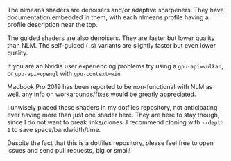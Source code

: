 The nlmeans shaders are denoisers and/or adaptive sharpeners. They have documentation embedded in them, with each nlmeans profile having a profile description near the top. 

The guided shaders are also denoisers. They are faster but lower quality than NLM. The self-guided (\_s) variants are slightly faster but even lower quality.

If you are an Nvidia user experiencing problems try using a `gpu-api=vulkan`, or `gpu-api=opengl` with `gpu-context=win`.

Macbook Pro 2019 has been reported to be non-functional with NLM as well, any info on workarounds/fixes would be greatly appreciated.

I unwisely placed these shaders in my dotfiles repository, not anticipating ever having more than just one shader here. They are here to stay though, since I do not want to break links/clones. I recommend cloning with `--depth 1` to save space/bandwidth/time.

Despite the fact that this is a dotfiles repository, please feel free to open issues and send pull requests, big or small!

